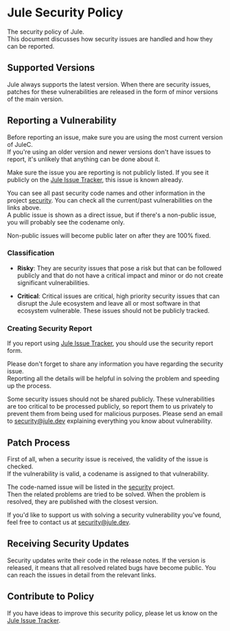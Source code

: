 # Jule Security Policy

The security policy of Jule.\
This document discusses how security issues are handled and how they can be reported.

## Supported Versions

Jule always supports the latest version.
When there are security issues, patches for these vulnerabilities are released in the form of minor versions of the main version.

## Reporting a Vulnerability

Before reporting an issue, make sure you are using the most current version of JuleC.\
If you're using an older version and newer versions don't have issues to report, it's unlikely that anything can be done about it.

Make sure the issue you are reporting is not publicly listed. If you see it publicly on the [Jule Issue Tracker](https://github.com/julelang/jule/issues), this issue is known already.

You can see all past security code names and other information in the project [security](https://github.com/orgs/julelang/projects/4).
You can check all the current/past vulnerabilities on the links above.\
A public issue is shown as a direct issue, but if there's a non-public issue, you will probably see the codename only.

Non-public issues will become public later on after they are 100% fixed.

### Classification

+ **Risky**: They are security issues that pose a risk but that can be followed publicly and that do not have a critical impact and minor or do not create significant vulnerabilities.

+ **Critical**: Critical issues are critical, high priority security issues that can disrupt the Jule ecosystem and leave all or most software in that ecosystem vulnerable.
These issues should not be publicly tracked.

### Creating Security Report

If you report using [Jule Issue Tracker](https://github.com/julelang/jule/issues), you should use the security report form.

Please don't forget to share any information you have regarding the security issue.\
Reporting all the details will be helpful in solving the problem and speeding up the process.

Some security issues should not be shared publicly.
These vulnerabilities are too critical to be processed publicly, so report them to us privately to prevent them from being used for malicious purposes.
Please send an email to security@jule.dev explaining everything you know about vulnerability.

## Patch Process

First of all, when a security issue is received, the validity of the issue is checked.\
If the vulnerability is valid, a codename is assigned to that vulnerability.

The code-named issue will be listed in the [security](https://github.com/orgs/julelang/projects/4) project.\
Then the related problems are tried to be solved. When the problem is resolved, they are published with the closest version.

If you'd like to support us with solving a security vulnerability you've found, feel free to contact us at security@jule.dev.

## Receiving Security Updates

Security updates write their code in the release notes. If the version is released, it means that all resolved related bugs have become public.
You can reach the issues in detail from the relevant links.

## Contribute to Policy

If you have ideas to improve this security policy, please let us know on the [Jule Issue Tracker](https://github.com/julelang/jule/issues).
